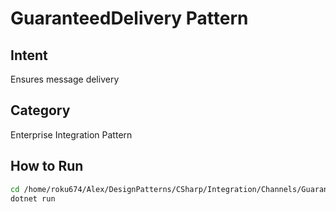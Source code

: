 # GuaranteedDelivery Pattern

## Intent
Ensures message delivery

## Category
Enterprise Integration Pattern

## How to Run
```bash
cd /home/roku674/Alex/DesignPatterns/CSharp/Integration/Channels/GuaranteedDelivery
dotnet run
```
